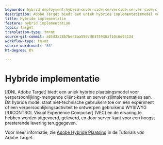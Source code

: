 ```yaml
---
keywords: hybrid deployment;hybrid;sever-side;serverside;server side;client-side;clientside;client side;hybrid implementation
description: Adobe Target biedt een uniek hybride implementatiemodel voor personalisatie, het mengen van client-side en server-side implementaties.
title: Hybride implementatie
feature: hybrid implementation
topic: Target
translation-type: tm+mt
source-git-commit: a05d2a28b7bea3aa559cd0174930af10c6d94134
workflow-type: tm+mt
source-wordcount: '83'
ht-degree: 0%

---
```



# Hybride implementatie

[!DNL Adobe Target] biedt een uniek hybride plaatsingsmodel voor verpersoonlijking-mengende cliënt-kant en server-zijimplementaties aan. Dit hybride model staat niet-technische gebruikers toe om een experiment of een verpersoonlijkingsactiviteit te ontwerpen gebruikend WYSIWYG [!UICONTROL Visual Experience Composer] (VEC) en de ervaring te hebben worden uitgevoerd, geleverd, en door server-kant voor een hoogst presterende levering teruggegeven.

Voor meer informatie, zie [Adobe Hybride Plaatsing](https://experienceleague.adobe.com/docs/target-learn/tutorials/implementation/hybrid-deployment.html) in de Tutorials *van* Adobe Target.
